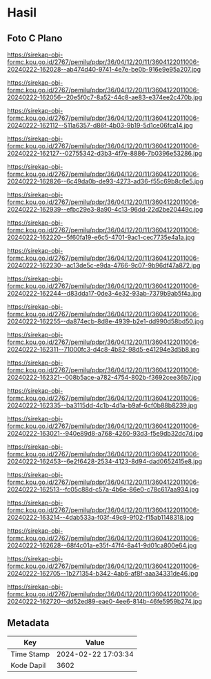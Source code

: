 # Hasil

## Foto C Plano

https://sirekap-obj-formc.kpu.go.id/2767/pemilu/pdpr/36/04/12/20/11/3604122011006-20240222-162028--ab474d40-9741-4e7e-be0b-916e9e95a207.jpg

https://sirekap-obj-formc.kpu.go.id/2767/pemilu/pdpr/36/04/12/20/11/3604122011006-20240222-162056--20e5f0c7-8a52-44c8-ae83-e374ee2c470b.jpg

https://sirekap-obj-formc.kpu.go.id/2767/pemilu/pdpr/36/04/12/20/11/3604122011006-20240222-162112--511a6357-d86f-4b03-9b19-5d1ce06fca14.jpg

https://sirekap-obj-formc.kpu.go.id/2767/pemilu/pdpr/36/04/12/20/11/3604122011006-20240222-162127--02755342-d3b3-4f7e-8886-7b0396e53286.jpg

https://sirekap-obj-formc.kpu.go.id/2767/pemilu/pdpr/36/04/12/20/11/3604122011006-20240222-162826--6c49da0b-de93-4273-ad36-f55c69b8c6e5.jpg

https://sirekap-obj-formc.kpu.go.id/2767/pemilu/pdpr/36/04/12/20/11/3604122011006-20240222-162939--efbc29e3-8a90-4c13-96dd-22d2be20449c.jpg

https://sirekap-obj-formc.kpu.go.id/2767/pemilu/pdpr/36/04/12/20/11/3604122011006-20240222-162220--5f60fa19-e6c5-4701-9ac1-cec7735e4a1a.jpg

https://sirekap-obj-formc.kpu.go.id/2767/pemilu/pdpr/36/04/12/20/11/3604122011006-20240222-162230--ac13de5c-e9da-4766-9c07-9b96df47a872.jpg

https://sirekap-obj-formc.kpu.go.id/2767/pemilu/pdpr/36/04/12/20/11/3604122011006-20240222-162244--d83dda17-0de3-4e32-93ab-7379b9ab5f4a.jpg

https://sirekap-obj-formc.kpu.go.id/2767/pemilu/pdpr/36/04/12/20/11/3604122011006-20240222-162255--da874ecb-8d8e-4939-b2e1-dd990d58bd50.jpg

https://sirekap-obj-formc.kpu.go.id/2767/pemilu/pdpr/36/04/12/20/11/3604122011006-20240222-162311--71000fc3-d4c8-4b82-98d5-e41294e3d5b8.jpg

https://sirekap-obj-formc.kpu.go.id/2767/pemilu/pdpr/36/04/12/20/11/3604122011006-20240222-162321--008b5ace-a782-4754-802b-f3692cee36b7.jpg

https://sirekap-obj-formc.kpu.go.id/2767/pemilu/pdpr/36/04/12/20/11/3604122011006-20240222-162335--ba3115dd-4c1b-4d1a-b9af-6cf0b88b8239.jpg

https://sirekap-obj-formc.kpu.go.id/2767/pemilu/pdpr/36/04/12/20/11/3604122011006-20240222-163021--940e89d8-a768-4260-93d3-f5e9db32dc7d.jpg

https://sirekap-obj-formc.kpu.go.id/2767/pemilu/pdpr/36/04/12/20/11/3604122011006-20240222-162453--6e2f6428-2534-4123-8d94-dad0652415e8.jpg

https://sirekap-obj-formc.kpu.go.id/2767/pemilu/pdpr/36/04/12/20/11/3604122011006-20240222-162513--fc05c88d-c57a-4b6e-86e0-c78c617aa934.jpg

https://sirekap-obj-formc.kpu.go.id/2767/pemilu/pdpr/36/04/12/20/11/3604122011006-20240222-163214--4dab533a-f03f-49c9-9f02-f15ab1148318.jpg

https://sirekap-obj-formc.kpu.go.id/2767/pemilu/pdpr/36/04/12/20/11/3604122011006-20240222-162628--68f4c01a-e35f-47f4-8a41-9d01ca800e64.jpg

https://sirekap-obj-formc.kpu.go.id/2767/pemilu/pdpr/36/04/12/20/11/3604122011006-20240222-162705--1b271354-b342-4ab6-af8f-aaa34331de46.jpg

https://sirekap-obj-formc.kpu.go.id/2767/pemilu/pdpr/36/04/12/20/11/3604122011006-20240222-162720--dd52ed89-eae0-4ee6-814b-46fe5959b274.jpg


## Metadata

| Key        | Value               |
| ---------- | ------------------- |
| Time Stamp | 2024-02-22 17:03:34 |
| Kode Dapil | 3602                |



